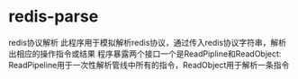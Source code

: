 # redis-parse
redis协议解析
此程序用于模拟解析redis协议，通过传入redis协议字符串，解析出相应的操作指令或结果
程序暴露两个接口一个是ReadPipline和ReadObject:
ReadPipeline用于一次性解析管线中所有的指令，ReadObject用于解析一条指令
